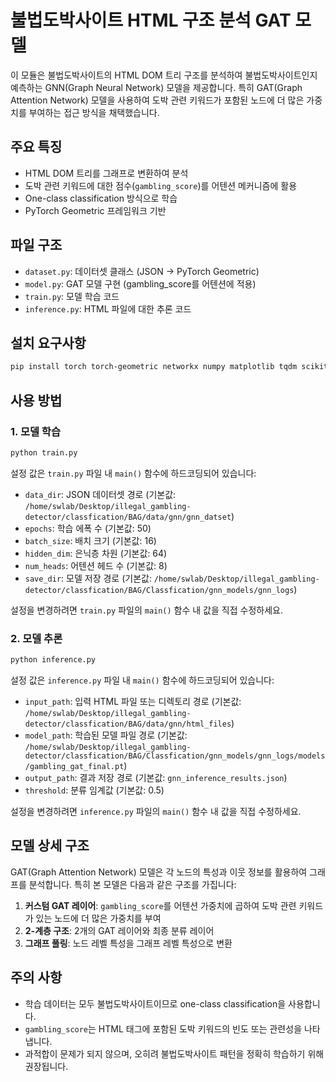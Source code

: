 # 불법도박사이트 HTML 구조 분석 GAT 모델

이 모듈은 불법도박사이트의 HTML DOM 트리 구조를 분석하여 불법도박사이트인지 예측하는 GNN(Graph Neural Network) 모델을 제공합니다. 특히 GAT(Graph Attention Network) 모델을 사용하여 도박 관련 키워드가 포함된 노드에 더 많은 가중치를 부여하는 접근 방식을 채택했습니다.

## 주요 특징

- HTML DOM 트리를 그래프로 변환하여 분석
- 도박 관련 키워드에 대한 점수(`gambling_score`)를 어텐션 메커니즘에 활용
- One-class classification 방식으로 학습
- PyTorch Geometric 프레임워크 기반

## 파일 구조

- `dataset.py`: 데이터셋 클래스 (JSON -> PyTorch Geometric)
- `model.py`: GAT 모델 구현 (gambling_score를 어텐션에 적용)
- `train.py`: 모델 학습 코드
- `inference.py`: HTML 파일에 대한 추론 코드

## 설치 요구사항

```bash
pip install torch torch-geometric networkx numpy matplotlib tqdm scikit-learn
```

## 사용 방법

### 1. 모델 학습

```bash
python train.py
```

설정 값은 `train.py` 파일 내 `main()` 함수에 하드코딩되어 있습니다:
- `data_dir`: JSON 데이터셋 경로 (기본값: `/home/swlab/Desktop/illegal_gambling-detector/classfication/BAG/data/gnn/gnn_datset`)
- `epochs`: 학습 에폭 수 (기본값: 50)
- `batch_size`: 배치 크기 (기본값: 16)
- `hidden_dim`: 은닉층 차원 (기본값: 64)
- `num_heads`: 어텐션 헤드 수 (기본값: 8)
- `save_dir`: 모델 저장 경로 (기본값: `/home/swlab/Desktop/illegal_gambling-detector/classfication/BAG/Classfication/gnn_models/gnn_logs`)

설정을 변경하려면 `train.py` 파일의 `main()` 함수 내 값을 직접 수정하세요.

### 2. 모델 추론

```bash
python inference.py
```

설정 값은 `inference.py` 파일 내 `main()` 함수에 하드코딩되어 있습니다:
- `input_path`: 입력 HTML 파일 또는 디렉토리 경로 (기본값: `/home/swlab/Desktop/illegal_gambling-detector/classfication/BAG/data/gnn/html_files`)
- `model_path`: 학습된 모델 파일 경로 (기본값: `/home/swlab/Desktop/illegal_gambling-detector/classfication/BAG/Classfication/gnn_models/gnn_logs/models/gambling_gat_final.pt`)
- `output_path`: 결과 저장 경로 (기본값: `gnn_inference_results.json`)
- `threshold`: 분류 임계값 (기본값: 0.5)

설정을 변경하려면 `inference.py` 파일의 `main()` 함수 내 값을 직접 수정하세요.

## 모델 상세 구조

GAT(Graph Attention Network) 모델은 각 노드의 특성과 이웃 정보를 활용하여 그래프를 분석합니다. 특히 본 모델은 다음과 같은 구조를 가집니다:

1. **커스텀 GAT 레이어**: `gambling_score`를 어텐션 가중치에 곱하여 도박 관련 키워드가 있는 노드에 더 많은 가중치를 부여
2. **2-계층 구조**: 2개의 GAT 레이어와 최종 분류 레이어
3. **그래프 풀링**: 노드 레벨 특성을 그래프 레벨 특성으로 변환

## 주의 사항

- 학습 데이터는 모두 불법도박사이트이므로 one-class classification을 사용합니다.
- `gambling_score`는 HTML 태그에 포함된 도박 키워드의 빈도 또는 관련성을 나타냅니다.
- 과적합이 문제가 되지 않으며, 오히려 불법도박사이트 패턴을 정확히 학습하기 위해 권장됩니다. 
